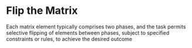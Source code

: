 # Flip the Matrix
Each matrix element typically comprises two phases, and the task permits selective flipping of elements between phases, subject to specified constraints or rules, to achieve the desired outcome